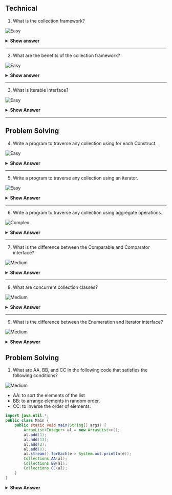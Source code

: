  ## Technical
 
 1. What is the collection framework? 

![Easy](https://github.com/revaturelabs/interviewquestions/blob/dev/ComplexityTags/simple%20(2).svg)

<details>
  <summary><b>Show answer</b></summary>
  <blockquote>
 
 Collection is a container or object that combines multiple elements into a single unit. Collections are used to store retrieve and manipulate data.
 Collection framework is an architecture for collections and every collection framework has Interface, implementation for the interface and the algorithms( searching and sorting etc.)
  </blockquote>
  
</details>

---

2. What are the benefits of the collection framework? 

![Easy](https://github.com/revaturelabs/interviewquestions/blob/dev/ComplexityTags/simple%20(2).svg)

<details>
  <summary><b>Show answer</b></summary>
 <blockquote>
  
 - Collection framework contains implementations for all the data structures, so the hectic task of creating and implementing everything is avoided.
- All the classes in the Collection Framework are optimized. So the programmer utilizes the optimized data structure classes.
- There are predefined methods for all Interfaces and the Collection class has some built-in methods like `sort()`, `shuffle()` etc.
  
   </blockquote>
  
</details>

---

3. What is Iterable Interface?

![Easy](https://github.com/revaturelabs/interviewquestions/blob/dev/ComplexityTags/simple%20(2).svg)

<details>
<summary><b>Show Answer</b></summary>

>- All the classes under the collection framework implement an Iterable interface.
> - Any class that implements an Iterable interface can be traversed using for each Construct. 

</details>

---

## Problem Solving


4. Write a program to traverse any collection using for each Construct.

![Easy](https://github.com/revaturelabs/interviewquestions/blob/dev/ComplexityTags/simple%20(2).svg)


<details>
<summary><b>Show Answer</b></summary>
  <blockquote>

``` java

import java.util.*;
public class Main {
    public static void main(String[] args) {
        ArrayList<Integer> al = new ArrayList<>();
        al.add(1);
        al.add(13);
        al.add(2);
        al.add(0);
        for( Integer i: al)
        {
            System.out.println(i);
        }
    }
}

```

 </blockquote>

<details>
<summary><b>Explanation</b></summary>

<blockquote>

- for each loop uses list iterator internally
- for each loop can be used  only to iterate over a loop but not to modify the Collection.

</blockquote>


</details>


</details>
 
 ---

5. Write a program to traverse any collection using an iterator.
   
 ![Easy](https://github.com/revaturelabs/interviewquestions/blob/dev/ComplexityTags/simple%20(2).svg)


<details>
<summary><b>Show Answer</b></summary>
  <blockquote>

``` java

import java.util.*;
public class Main {
    public static void main(String[] args) {
        ArrayList<Integer> al = new ArrayList<>();
        al.add(1);
        al.add(13);
        al.add(2);
        al.add(0);
        Iterator i = al.iterator();
        while(i.hasNext())
        {
            System.out.println(i.next());
        }
    }
}

```
 </blockquote>

<details>
<summary><b>Explanation</b></summary>

<blockquote>

- An Iterator is an object that is used to traverse through a collection and to remove elements from the collection based on a condition.
- `hasNext()` returns true if collection has the next element and false if empty. `next()` returns the next element in the iteration.

</blockquote>


</details>


</details>
 
 ---

6. Write a program to traverse any collection using aggregate operations.
   
![Complex](https://github.com/revaturelabs/interviewquestions/blob/dev/ComplexityTags/Complex%20(2).svg)

<details>
<summary><b>Show Answer</b></summary>
 
<blockquote>

``` java

import java.util.*;
public class Main {
    public static void main(String[] args) {
        ArrayList<Integer> al = new ArrayList<>();
        al.add(1);
        al.add(13);
        al.add(2);
        al.add(0);
        al.stream().forEach(e-> System.out.println(e));
    }
}

```
</blockquote>

<details>
<summary><b>Show Answer</b></summary>

<blockquote>

- `ArrayList` is converted to a stream and `forEach()` method is used to iterate over the `ArrayList`

</blockquote>

</details>
</details>
 
 ---


7. What is the difference between the Comparable and Comparator interface?
  
![Medium](https://github.com/revaturelabs/interviewquestions/blob/dev/ComplexityTags/Medium%20(2).svg)

<details>
<summary><b>Show Answer</b></summary>
  <blockquote>
   

**Comparable**: A comparable object is capable of comparing itself with another object. The class itself must implement the `java.lang.Comparable` interface to be able to compare its instances.

**Comparator**: A comparator object is capable of comparing two different objects. The class is not comparing its instances, but some other class instances. This comparator class must implement the `java.util.Comparator` interface.

Comparable and Comparator both are interfaces and can be used to sort collection elements.

| Sl.No|Comparable           |Comparator                                                |
|------|-----------------------|----------------------------------------------------------|
| 01.|Comparable provides a single sorting sequence. In other words, we can sort the collection based on a single element such as id, name, and price.|The Comparator provides multiple sorting sequences. In other words, we can sort the collection based on multiple elements such as id, name, price etc.|
| 02.|Comparable affects the original class, i.e., the actual class is modified.|Comparator doesn't affect the original class, i.e., the actual class is not modified.|
| 03.|Comparable provides `compareTo()` method to sort elements.| Comparator provides `compare()` method to sort elements.|
| 04.|Comparable is present in `java.lang package`.|A Comparator is present in `java.util package`.|
| 05.|We can sort the list elements of Comparable type by `Collections.sort(List)` method.|We can sort the list elements of Comparator type by `Collections.sort(List, Comparator)` method.|
    </blockquote>
 

</details>
 
 ---

8. What are concurrent collection classes?
   
![Medium](https://github.com/revaturelabs/interviewquestions/blob/dev/ComplexityTags/Medium%20(2).svg)

<details>
<summary><b>Show Answer</b></summary>
<blockquote>
The concurrent collection APIs of Java provides a range of classes that are specifically designed to deal with concurrent operations. These classes are alternatives to the Java Collection Framework and provide similar functionality except with the additional support of concurrency.

**Java Concurrent Collection Classes**  

* `BlockingQueue`  
* `ArrayBlockingQueue` 
* `SynchronousQueue` 
* `PriorityBlockingQueue` 
* `LinkedBlockingQueue`
* `DelayQueue`
* `BlockingDeque` 
* `LinkedBlockingDeque` 
* `TransferQueue` 
* `LinkedTransferQueue` 
* `ConcurrentMap` 
* `ConcurrentHashMap` 
* `ConcurrentNavigableMap` 
* `ConcurrentSkipListMap`

</blockquote>

</details>
 
 ---

9. What is the difference between the Enumeration and Iterator interface?
   
![Medium](https://github.com/revaturelabs/interviewquestions/blob/dev/ComplexityTags/Medium%20(2).svg)

<details>
<summary><b>Show Answer</b></summary>
<blockquote>

Enumeration and Iterator are two interfaces in `java.util` package which is used to traverse over the elements of a Collection object.

**Differences**  

|Iterator |Enumeration         |
|-----------|--------------------|
|`hasNext()`  |`hasMoreElements()`   |
|`next()`     |`nextElement()`       |
|`remove()` |(Not Available)     |


| S.No |Enumeration               |Iterator                          |
|-------|----------------------------|----------------------------------|
| 01.  |Using Enumeration, you can only traverse the collection. You can’t do any modifications to the collection while traversing it.    |Using an Iterator, you can remove an element of the collection while traversing it.|
| 02.  |Enumeration is introduced in JDK 1.0| Iterator is introduced from JDK 1.2     |
| 03.  |Enumeration is used to traverse the legacy classes like Vector, Stack and HashTable.|Iterator is used to iterate most of the classes in the collection framework like `ArrayList`, `HashSet`, `HashMap`, `LinkedList` etc.|
| 04.  |Methods : `hasMoreElements()` and `nextElement()`|  Methods : `hasNext()`, `next()` and `remove()`|
| 05.  |Enumeration is fail-safe in nature. |Iterator is fail-fast in nature.|
| 06.  |Enumeration is not safe and secured due to its fail-safe nature.|  Iterator is safer and secured than Enumeration.|

</blockquote>
</details>

## Problem Solving

1. What are AA, BB, and CC in the following code that satisfies the following conditions?
 
![Medium](https://github.com/revaturelabs/interviewquestions/blob/dev/ComplexityTags/Medium%20(2).svg)

- AA: to sort the elements of the list
- BB: to arrange elements in random order.
- CC: to inverse the order of elements.

```  java
import java.util.*;
public class Main {
    public static void main(String[] args) {
        ArrayList<Integer> al = new ArrayList<>();
        al.add(1);
        al.add(13);
        al.add(2);
        al.add(0);
        al.stream().forEach(e-> System.out.println(e));
        Collections.AA(al);
        Collections.BB(al);
        Collections.CC(al);
    }
}

```

<details>
<summary><b>Show Answer</b></summary>

<blockquote>

- AA: `sort(Collection)`
- BB: `shuffle(Collection)`
- CC: `reverse(Collection)`

</blockquote>
   
   <details>
    <summary><b>Explanation</b></summary>
    
  <blockquote>
   
   - `sort()` is used to sort elements in ascending order.
   - `shuffle()` is used to arrange elements in random order.
   - `reverse()` is used to inverse the pre-existing order of elements in a collection.
   
   </blockquote>
    
   </details>


</details>






